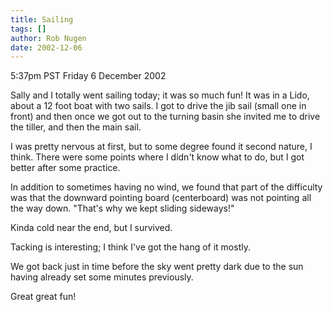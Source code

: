 ```yaml
---
title: Sailing
tags: []
author: Rob Nugen
date: 2002-12-06
---
```


<p class=date>5:37pm PST Friday 6 December 2002</p>

<p>Sally and I totally went sailing today; it was so much fun!  It was
in a Lido, about a 12 foot boat with two sails.  I got to drive the
jib sail (small one in front) and then once we got out to the turning
basin she invited me to drive the tiller, and then the main sail.</p>

<p>I was pretty nervous at first, but to some degree found it second
nature, I think.  There were some points where I didn't know what to
do, but I got better after some practice.</p>

<p>In addition to sometimes having no wind, we found that part of the
difficulty was that the downward pointing board (centerboard) was not
pointing all the way down.  "That's why we kept sliding sideways!"</p>

<p>Kinda cold near the end, but I survived.</p>

<p>Tacking is interesting; I think I've got the hang of it mostly.</p>

<p>We got back just in time before the sky went pretty dark due to the
sun having already set some minutes previously.</p>

<p>Great great fun!</p>
